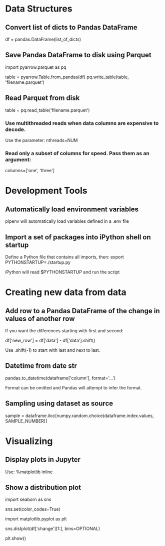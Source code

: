 # Data Structures
## Convert list of dicts to Pandas DataFrame 
df = pandas.DataFrame(list_of_dicts)

## Save Pandas DataFrame to disk using Parquet
import pyarrow.parquet as pq

table = pyarrow.Table.from_pandas(df)
pq.write_table(table, 'filename.parquet')

## Read Parquet from disk
table = pq.read_table('filename.parquet')
### Use multithreaded reads when data columns are expensive to decode. 
Use the parameter: nthreads=NUM
### Read only a subset of columns for speed. Pass them as an argument:
columns=['one', 'three']
# Development Tools
## Automatically load environment variables
pipenv will automatically load variables defined in a .env file

## Import a set of packages into iPython shell on startup
Define a Python file that contains all imports, then:
export PYTHONSTARTUP=./startup.py

iPython will read $PYTHONSTARTUP and run the script



# Creating new data from data
## Add row to a Pandas DataFrame of the change in values of another row
If you want the differences starting with first and second:

df['new_row'] = df['data'] - df['data'].shift()


Use .shift(-1) to start with last and next to last.


## Datetime from date str
pandas.to_datetime(dataframe['column'], format='...')

Format can be omitted and Pandas will attempt to infer the format.



## Sampling using dataset as source
sample = dataframe.iloc[numpy.random.choice(dataframe.index.values, SAMPLE_NUMBER)]

# Visualizing
## Display plots in Jupyter
Use: %matplotlib inline



## Show a distribution plot
import seaborn as sns

sns.set(color_codes=True)

import matplotlib.pyplot as plt

sns.distplot(df['change'][1:], bins=OPTIONAL)

plt.show()



